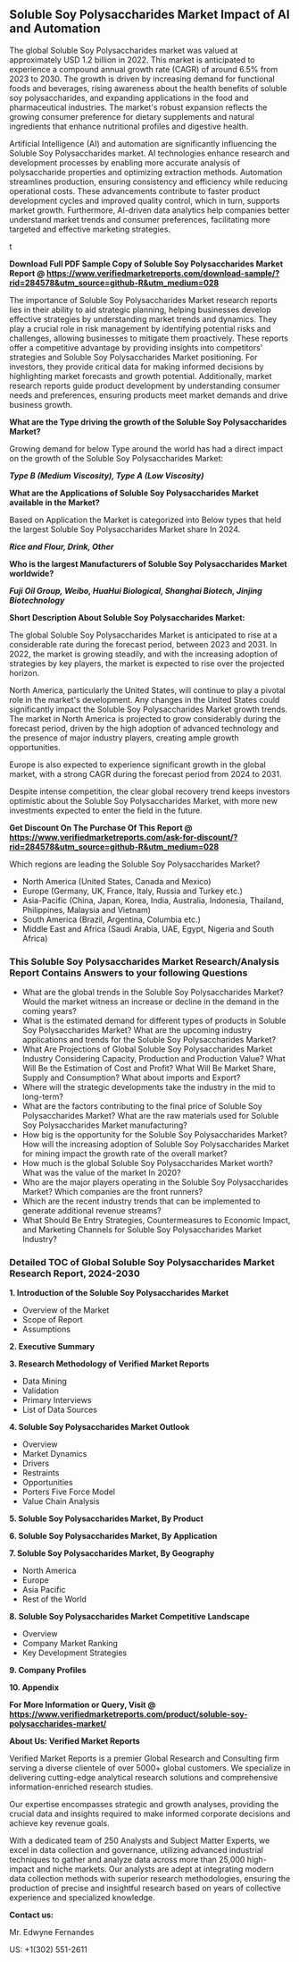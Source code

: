 <h2>Soluble Soy Polysaccharides Market Impact of AI and Automation</h2><p>The global Soluble Soy Polysaccharides market was valued at approximately USD 1.2 billion in 2022. This market is anticipated to experience a compound annual growth rate (CAGR) of around 6.5% from 2023 to 2030. The growth is driven by increasing demand for functional foods and beverages, rising awareness about the health benefits of soluble soy polysaccharides, and expanding applications in the food and pharmaceutical industries. The market's robust expansion reflects the growing consumer preference for dietary supplements and natural ingredients that enhance nutritional profiles and digestive health.</p><p>Artificial Intelligence (AI) and automation are significantly influencing the Soluble Soy Polysaccharides market. AI technologies enhance research and development processes by enabling more accurate analysis of polysaccharide properties and optimizing extraction methods. Automation streamlines production, ensuring consistency and efficiency while reducing operational costs. These advancements contribute to faster product development cycles and improved quality control, which in turn, supports market growth. Furthermore, AI-driven data analytics help companies better understand market trends and consumer preferences, facilitating more targeted and effective marketing strategies.</p>t</p><p id="" class=""><strong>Download Full PDF Sample Copy of Soluble Soy Polysaccharides Market Report @ <a href="https://www.verifiedmarketreports.com/download-sample/?rid=284578&utm_source=github-R&utm_medium=028" target="_blank">https://www.verifiedmarketreports.com/download-sample/?rid=284578&utm_source=github-R&utm_medium=028</a></strong></p><p>The importance of&nbsp;Soluble Soy Polysaccharides Market research reports lies in their ability to aid strategic planning, helping businesses develop effective strategies by understanding market trends and dynamics. They play a crucial role in risk management by identifying potential risks and challenges, allowing businesses to mitigate them proactively. These reports offer a competitive advantage by providing insights into competitors' strategies and Soluble Soy Polysaccharides Market positioning. For investors, they provide critical data for making informed decisions by highlighting market forecasts and growth potential. Additionally, market research reports guide product development by understanding consumer needs and preferences, ensuring products meet market demands and drive business growth.</p><p><strong>What are the&nbsp;Type driving the growth of the Soluble Soy Polysaccharides Market?</strong></p><p id="" class="">Growing demand for below Type around the world has had a direct impact on the growth of the Soluble Soy Polysaccharides Market:</p><em><strong>Type B (Medium Viscosity), Type A (Low Viscosity)</strong></em></p><strong>What are the&nbsp;Applications&nbsp;of Soluble Soy Polysaccharides Market available in the Market?</strong></p><p id="" class="">Based on Application the Market is categorized into Below types that held the largest Soluble Soy Polysaccharides Market share In 2024.</p><em><strong>Rice and Flour, Drink, Other</strong></em></p><strong>Who is the largest Manufacturers of Soluble Soy Polysaccharides Market worldwide?</strong></p><p><em><strong>Fuji Oil Group, Weibo, HuaHui Biological, Shanghai Biotech, Jinjing Biotechnology</strong></em></p><p id="" class=""><strong>Short Description About Soluble Soy Polysaccharides Market:</strong></p><p>The global Soluble Soy Polysaccharides Market is anticipated to rise at a considerable rate during the forecast period, between 2023 and 2031. In 2022, the market is growing steadily, and with the increasing adoption of strategies by key players, the market is expected to rise over the projected horizon.</p><p>North America, particularly the United States, will continue to play a pivotal role in the market's development. Any changes in the United States could significantly impact the Soluble Soy Polysaccharides Market growth trends. The market in North America is projected to grow considerably during the forecast period, driven by the high adoption of advanced technology and the presence of major industry players, creating ample growth opportunities.</p><p>Europe is also expected to experience significant growth in the global market, with a strong CAGR during the forecast period from 2024 to 2031.</p><p>Despite intense competition, the clear global recovery trend keeps investors optimistic about the Soluble Soy Polysaccharides Market, with more new investments expected to enter the field in the future.</p><p id="" class=""><strong>Get Discount On The Purchase Of This Report @ <a href="https://www.verifiedmarketreports.com/ask-for-discount/?rid=284578&utm_source=github-R&utm_medium=028" target="_blank">https://www.verifiedmarketreports.com/ask-for-discount/?rid=284578&utm_source=github-R&utm_medium=028</a></strong></p>Which regions are leading the Soluble Soy Polysaccharides Market?</p><ul><li>North America (United States, Canada and Mexico)</li><li>Europe (Germany, UK, France, Italy, Russia and Turkey etc.)</li><li>Asia-Pacific (China, Japan, Korea, India, Australia, Indonesia, Thailand, Philippines, Malaysia and Vietnam)</li><li>South America (Brazil, Argentina, Columbia etc.)</li><li>Middle East and Africa (Saudi Arabia, UAE, Egypt, Nigeria and South Africa)</li></ul><h3 id="" class="">This Soluble Soy Polysaccharides Market Research/Analysis Report Contains Answers to your following Questions</h3><ul><li>What are the global trends in the Soluble Soy Polysaccharides Market? Would the market witness an increase or decline in the demand in the coming years?</li><li>What is the estimated demand for different types of products in Soluble Soy Polysaccharides Market? What are the upcoming industry applications and trends for the Soluble Soy Polysaccharides Market?</li><li>What Are Projections of Global Soluble Soy Polysaccharides Market Industry Considering Capacity, Production and Production Value? What Will Be the Estimation of Cost and Profit? What Will Be Market Share, Supply and Consumption? What about imports and Export?</li><li>Where will the strategic developments take the industry in the mid to long-term?</li><li>What are the factors contributing to the final price of Soluble Soy Polysaccharides Market? What are the raw materials used for Soluble Soy Polysaccharides Market manufacturing?</li><li>How big is the opportunity for the Soluble Soy Polysaccharides Market? How will the increasing adoption of Soluble Soy Polysaccharides Market for mining impact the growth rate of the overall market?</li><li>How much is the global Soluble Soy Polysaccharides Market worth? What was the value of the market In 2020?</li><li>Who are the major players operating in the Soluble Soy Polysaccharides Market? Which companies are the front runners?</li><li>Which are the recent industry trends that can be implemented to generate additional revenue streams?</li><li>What Should Be Entry Strategies, Countermeasures to Economic Impact, and Marketing Channels for Soluble Soy Polysaccharides Market Industry?</li></ul><h3 id="" class="">Detailed TOC of Global Soluble Soy Polysaccharides Market Research Report, 2024-2030</h3><p id="" class=""><strong>1. Introduction of the Soluble Soy Polysaccharides Market</strong></p><ul><li>Overview of the Market</li><li>Scope of Report</li><li>Assumptions</li></ul><p id="" class=""><strong>2. Executive Summary</strong></p><p id="" class=""><strong>3. Research Methodology of Verified Market Reports</strong></p><ul><li>Data Mining</li><li>Validation</li><li>Primary Interviews</li><li>List of Data Sources</li></ul><p id="" class=""><strong>4. Soluble Soy Polysaccharides Market Outlook</strong></p><ul><li>Overview</li><li>Market Dynamics</li><li>Drivers</li><li>Restraints</li><li>Opportunities</li><li>Porters Five Force Model</li><li>Value Chain Analysis</li></ul><p id="" class=""><strong>5. Soluble Soy Polysaccharides Market, By Product</strong></p><p id="" class=""><strong>6. Soluble Soy Polysaccharides Market, By Application</strong></p><p id="" class=""><strong>7. Soluble Soy Polysaccharides Market, By Geography</strong></p><ul><li>North America</li><li>Europe</li><li>Asia Pacific</li><li>Rest of the World</li></ul><p id="" class=""><strong>8. Soluble Soy Polysaccharides Market Competitive Landscape</strong></p><ul><li>Overview</li><li>Company Market Ranking</li><li>Key Development Strategies</li></ul><p id="" class=""><strong>9. Company Profiles</strong></p><p id="" class=""><strong>10. Appendix</strong></p><p id="" class=""><strong>For More Information or Query, Visit @ <a href="https://www.verifiedmarketreports.com/product/soluble-soy-polysaccharides-market/" target="_blank">https://www.verifiedmarketreports.com/product/soluble-soy-polysaccharides-market/</a></strong></p><p id="" class=""><strong>About Us: Verified Market Reports</strong></p><p id="" class="">Verified Market Reports is a premier Global Research and Consulting firm serving a diverse clientele of over 5000+ global customers. We specialize in delivering cutting-edge analytical research solutions and comprehensive information-enriched research studies.</p><p id="" class="">Our expertise encompasses strategic and growth analyses, providing the crucial data and insights required to make informed corporate decisions and achieve key revenue goals.</p><p id="" class="">With a dedicated team of 250 Analysts and Subject Matter Experts, we excel in data collection and governance, utilizing advanced industrial techniques to gather and analyze data across more than 25,000 high-impact and niche markets. Our analysts are adept at integrating modern data collection methods with superior research methodologies, ensuring the production of precise and insightful research based on years of collective experience and specialized knowledge.</p><p id="" class=""><strong>Contact us:</strong></p><p id="" class="">Mr. Edwyne Fernandes</p><p id="" class="">US: +1(302) 551-2611</p>
